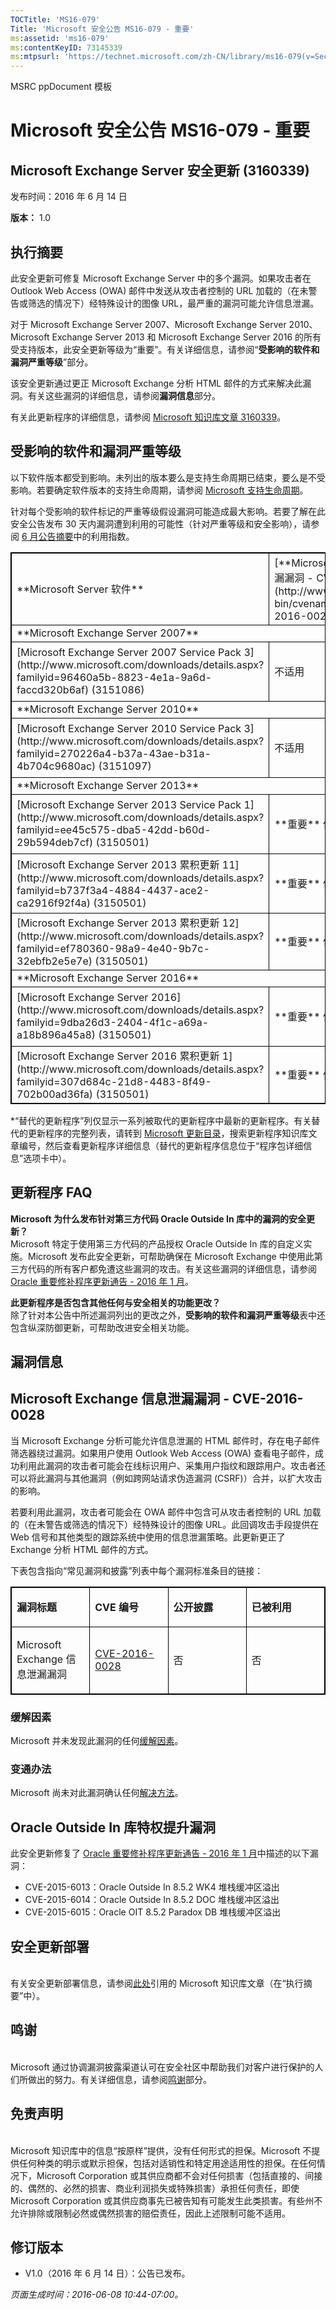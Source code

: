 ```yaml
---
TOCTitle: 'MS16-079'
Title: 'Microsoft 安全公告 MS16-079 - 重要'
ms:assetid: 'ms16-079'
ms:contentKeyID: 73145339
ms:mtpsurl: 'https://technet.microsoft.com/zh-CN/library/ms16-079(v=Security.10)'
---
```


MSRC ppDocument 模板

Microsoft 安全公告 MS16-079 - 重要
==================================

Microsoft Exchange Server 安全更新 (3160339)
--------------------------------------------

发布时间：2016 年 6 月 14 日

**版本：** 1.0

执行摘要
--------

<span id="sectionToggle0"></span>
此安全更新可修复 Microsoft Exchange Server 中的多个漏洞。如果攻击者在 Outlook Web Access (OWA) 邮件中发送从攻击者控制的 URL 加载的（在未警告或筛选的情况下）经特殊设计的图像 URL，最严重的漏洞可能允许信息泄漏。

对于 Microsoft Exchange Server 2007、Microsoft Exchange Server 2010、Microsoft Exchange Server 2013 和 Microsoft Exchange Server 2016 的所有受支持版本，此安全更新等级为“重要”。有关详细信息，请参阅“**受影响的软件和漏洞严重等级**”部分。

该安全更新通过更正 Microsoft Exchange 分析 HTML 邮件的方式来解决此漏洞。有关这些漏洞的详细信息，请参阅**漏洞信息**部分。

<span id="KBArticle"></span>
有关此更新程序的详细信息，请参阅 [Microsoft 知识库文章 3160339](https://support.microsoft.com/zh-cn/kb/3160339)。

受影响的软件和漏洞严重等级
--------------------------

<span id="sectionToggle1"></span>
以下软件版本都受到影响。未列出的版本要么是支持生命周期已结束，要么是不受影响。若要确定软件版本的支持生命周期，请参阅 [Microsoft 支持生命周期](https://support.microsoft.com/zh-cn/lifecycle)。

针对每个受影响的软件标记的严重等级假设漏洞可能造成最大影响。若要了解在此安全公告发布 30 天内漏洞遭到利用的可能性（针对严重等级和安全影响），请参阅 [6 月公告摘要](https://technet.microsoft.com/zh-cn/library/security/ms16-jun)中的利用指数。

<p> </p>
<table style="border:1px solid black;">
<tr>
<td style="border:1px solid black;">
**Microsoft Server 软件**

</td>
<td style="border:1px solid black;">
[**Microsoft Exchange 信息泄漏漏洞 - CVE-2016-0028**](http://www.cve.mitre.org/cgi-bin/cvename.cgi?name=cve-2016-0028)

</td>
<td style="border:1px solid black;">
[**Oracle Outside In 库特权提升漏洞：  
CVE-2015-6013  
CVE-2015-6014  
CVE-2015-6015**](http://www.oracle.com/technetwork/topics/security/cpujan2016-2367955.html)

</td>
<td style="border:1px solid black;">
**替代的更新**\*

</td>
</tr>
<tr>
<td style="border:1px solid black;" colspan="4">
**Microsoft Exchange Server 2007**

</td>
</tr>
<tr>
<td style="border:1px solid black;">
[Microsoft Exchange Server 2007 Service Pack 3](http://www.microsoft.com/downloads/details.aspx?familyid=96460a5b-8823-4e1a-9a6d-faccd320b6af)  
(3151086)

</td>
<td style="border:1px solid black;">
不适用

</td>
<td style="border:1px solid black;">
**重要**  
特权提升

</td>
<td style="border:1px solid black;">
[MS14-075](https://technet.microsoft.com/zh-cn/library/security/ms14-075) 中的 2996150

</td>
</tr>
<tr>
<td style="border:1px solid black;" colspan="4">
**Microsoft Exchange Server 2010**

</td>
</tr>
<tr>
<td style="border:1px solid black;">
[Microsoft Exchange Server 2010 Service Pack 3](http://www.microsoft.com/downloads/details.aspx?familyid=270226a4-b37a-43ae-b31a-4b704c9680ac)  
(3151097)

</td>
<td style="border:1px solid black;">
不适用

</td>
<td style="border:1px solid black;">
**重要**  
特权提升

</td>
<td style="border:1px solid black;">
[MS14-075](https://technet.microsoft.com/zh-cn/library/security/ms14-075) 中的 2986475

</td>
</tr>
<tr>
<td style="border:1px solid black;" colspan="4">
**Microsoft Exchange Server 2013**

</td>
</tr>
<tr>
<td style="border:1px solid black;">
[Microsoft Exchange Server 2013 Service Pack 1](http://www.microsoft.com/downloads/details.aspx?familyid=ee45c575-dba5-42dd-b60d-29b594deb7cf)  
(3150501)

</td>
<td style="border:1px solid black;">
**重要**  
信息泄漏

</td>
<td style="border:1px solid black;">
**重要**  
特权提升

</td>
<td style="border:1px solid black;">
[MS16-010](https://technet.microsoft.com/zh-cn/library/security/ms16-010) 中的 3124557

</td>
</tr>
<tr>
<td style="border:1px solid black;">
[Microsoft Exchange Server 2013 累积更新 11](http://www.microsoft.com/downloads/details.aspx?familyid=b737f3a4-4884-4437-ace2-ca2916f92f4a)  
(3150501)

</td>
<td style="border:1px solid black;">
**重要**  
信息泄漏

</td>
<td style="border:1px solid black;">
**重要**  
特权提升

</td>
<td style="border:1px solid black;">
[MS16-010](https://technet.microsoft.com/zh-cn/library/security/ms16-010) 中的 3124557

</td>
</tr>
<tr>
<td style="border:1px solid black;">
[Microsoft Exchange Server 2013 累积更新 12](http://www.microsoft.com/downloads/details.aspx?familyid=ef780360-98a9-4e40-9b7c-32ebfb2e5e7e)  
(3150501)

</td>
<td style="border:1px solid black;">
**重要**  
信息泄漏

</td>
<td style="border:1px solid black;">
**重要**  
特权提升

</td>
<td style="border:1px solid black;">
无

</td>
</tr>
<tr>
<td style="border:1px solid black;" colspan="4">
**Microsoft Exchange Server 2016**

</td>
</tr>
<tr>
<td style="border:1px solid black;">
[Microsoft Exchange Server 2016](http://www.microsoft.com/downloads/details.aspx?familyid=9dba26d3-2404-4f1c-a69a-a18b896a45a8)  
(3150501)

</td>
<td style="border:1px solid black;">
**重要**  
信息泄漏

</td>
<td style="border:1px solid black;">
**重要**  
特权提升

</td>
<td style="border:1px solid black;">
[MS16-010](https://technet.microsoft.com/zh-cn/library/security/ms16-010) 中的 3124557

</td>
</tr>
<tr>
<td style="border:1px solid black;">
[Microsoft Exchange Server 2016 累积更新 1](http://www.microsoft.com/downloads/details.aspx?familyid=307d684c-21d8-4483-8f49-702b00ad36fa)  
(3150501)

</td>
<td style="border:1px solid black;">
**重要**  
信息泄漏

</td>
<td style="border:1px solid black;">
**重要**  
特权提升

</td>
<td style="border:1px solid black;">
无

</td>
</tr>
</table>

\*“替代的更新程序”列仅显示一系列被取代的更新程序中最新的更新程序。有关替代的更新程序的完整列表，请转到 [Microsoft 更新目录](http://catalog.update.microsoft.com/v7/site/home.aspx)，搜索更新程序知识库文章编号，然后查看更新程序详细信息（替代的更新程序信息位于“程序包详细信息”选项卡中）。

更新程序 FAQ
------------

<span id="sectionToggle2"></span>
**Microsoft 为什么发布针对第三方代码 Oracle Outside In 库中的漏洞的安全更新？**  
Microsoft 特定于使用第三方代码的产品授权 Oracle Outside In 库的自定义实施。Microsoft 发布此安全更新，可帮助确保在 Microsoft Exchange 中使用此第三方代码的所有客户都免遭这些漏洞的攻击。有关这些漏洞的详细信息，请参阅 [Oracle 重要修补程序更新通告 - 2016 年 1 月](http://www.oracle.com/technetwork/topics/security/cpujan2016-2367955.html)。

**此更新程序是否包含其他任何与安全相关的功能更改？**  
除了针对本公告中所述漏洞列出的更改之外，**受影响的软件和漏洞严重等级**表中还包含纵深防御更新，可帮助改进安全相关功能。

漏洞信息
--------

<span id="sectionToggle3"></span>
Microsoft Exchange 信息泄漏漏洞 - CVE-2016-0028
-----------------------------------------------

当 Microsoft Exchange 分析可能允许信息泄漏的 HTML 邮件时，存在电子邮件筛选器绕过漏洞。如果用户使用 Outlook Web Access (OWA) 查看电子邮件，成功利用此漏洞的攻击者可能会在线标识用户、采集用户指纹和跟踪用户。攻击者还可以将此漏洞与其他漏洞（例如跨网站请求伪造漏洞 (CSRF)）合并，以扩大攻击的影响。

若要利用此漏洞，攻击者可能会在 OWA 邮件中包含可从攻击者控制的 URL 加载的（在未警告或筛选的情况下）经特殊设计的图像 URL。此回调攻击手段提供在 Web 信号和其他类型的跟踪系统中使用的信息泄漏策略。此更新更正了 Exchange 分析 HTML 邮件的方式。

下表包含指向“常见漏洞和披露”列表中每个漏洞标准条目的链接：

<p> </p>
<table style="border:1px solid black;">
<colgroup>
<col width="25%" />
<col width="25%" />
<col width="25%" />
<col width="25%" />
</colgroup>
<tbody>
<tr class="odd">
<td style="border:1px solid black;"><p><strong>漏洞标题</strong></p></td>
<td style="border:1px solid black;"><p><strong>CVE 编号</strong></p></td>
<td style="border:1px solid black;"><p><strong>公开披露</strong></p></td>
<td style="border:1px solid black;"><p><strong>已被利用</strong></p></td>
</tr>  
<tr class="even">
<td style="border:1px solid black;"><p>Microsoft Exchange 信息泄漏漏洞</p></td>
<td style="border:1px solid black;"><p><a href="http://www.cve.mitre.org/cgi-bin/cvename.cgi?name=cve-2016-0028">CVE-2016-0028</a></p></td>
<td style="border:1px solid black;"><p>否</p></td>
<td style="border:1px solid black;"><p>否</p></td>
</tr>  
</tbody>  
</table>
  
### 缓解因素
  
Microsoft 并未发现此漏洞的任何[缓解因素](https://technet.microsoft.com/zh-cn/library/security/dn848375.aspx)。
  
### 变通办法
  
Microsoft 尚未对此漏洞确认任何[解决方法](https://technet.microsoft.com/zh-cn/library/security/dn848375.aspx)。
  
Oracle Outside In 库特权提升漏洞  
--------------------------------
  
此安全更新修复了 [Oracle 重要修补程序更新通告 - 2016 年 1 月](http://www.oracle.com/technetwork/topics/security/cpujan2016-2367955.html)中描述的以下漏洞：
  
-   CVE-2015-6013：Oracle Outside In 8.5.2 WK4 堆栈缓冲区溢出  
-   CVE-2015-6014：Oracle Outside In 8.5.2 DOC 堆栈缓冲区溢出  
-   CVE-2015-6015：Oracle OIT 8.5.2 Paradox DB 堆栈缓冲区溢出
  
安全更新部署  
------------
  
<span id="sectionToggle4"></span>  
有关安全更新部署信息，请参阅[此处](#kbarticle)引用的 Microsoft 知识库文章（在“执行摘要”中）。
  
鸣谢  
----
  
<span id="sectionToggle5"></span>  
Microsoft 通过协调漏洞披露渠道认可在安全社区中帮助我们对客户进行保护的人们所做出的努力。有关详细信息，请参阅[鸣谢](https://technet.microsoft.com/zh-cn/library/security/mt674627.aspx)部分。
  
免责声明  
--------
  
<span id="sectionToggle6"></span>  
Microsoft 知识库中的信息“按原样”提供，没有任何形式的担保。Microsoft 不提供任何种类的明示或默示担保，包括对适销性和特定用途适用性的担保。在任何情况下，Microsoft Corporation 或其供应商都不会对任何损害（包括直接的、间接的、偶然的、必然的损害、商业利润损失或特殊损害）承担任何责任，即使 Microsoft Corporation 或其供应商事先已被告知有可能发生此类损害。有些州不允许排除或限制必然或偶然损害的赔偿责任，因此上述限制可能不适用。
  
修订版本  
--------
  
<span id="sectionToggle7"></span>  
-   V1.0（2016 年 6 月 14 日）：公告已发布。
  
*页面生成时间：2016-06-08 10:44-07:00。*
